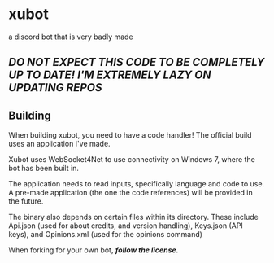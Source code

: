 # xubot
a discord bot that is very badly made

## ***DO NOT EXPECT THIS CODE TO BE COMPLETELY UP TO DATE! I'M EXTREMELY LAZY ON UPDATING REPOS***

## Building
When building xubot, you need to have a code handler! The official build uses an application I've made.

Xubot uses WebSocket4Net to use connectivity on Windows 7, where the bot has been built in.

The application needs to read inputs, specifically language and code to use. A pre-made application (the one the code references) will be provided in the future.

The binary also depends on certain files within its directory. These include Api.json (used for about credits, and version handling), Keys.json (API keys), and Opinions.xml (used for the opinions command)

When forking for your own bot, ***follow the license.***
